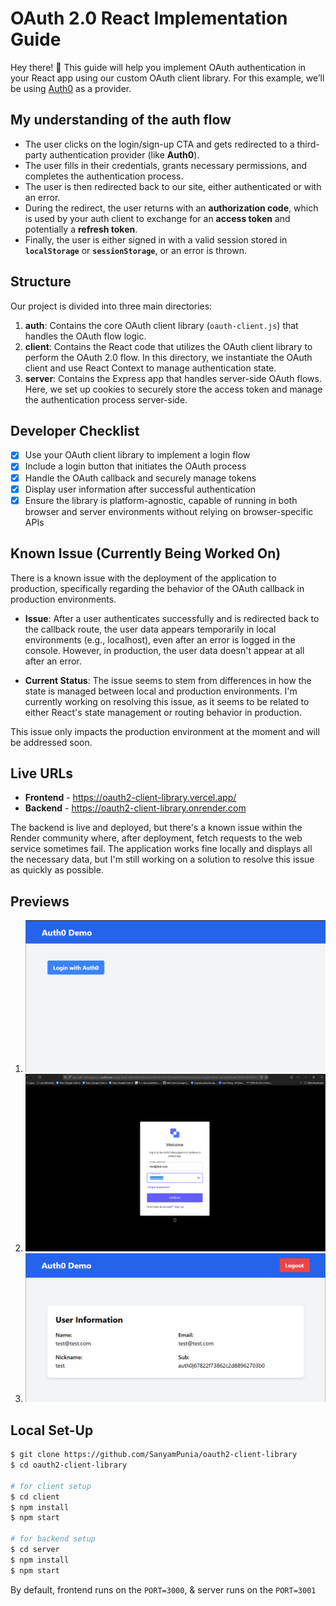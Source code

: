 # OAuth 2.0 React Implementation Guide

Hey there! 👋 This guide will help you implement OAuth authentication in your React app using our custom OAuth client library. For this example, we’ll be using [Auth0](https://auth0.com/) as a provider.

## My understanding of the auth flow

- The user clicks on the login/sign-up CTA and gets redirected to a third-party authentication provider (like **Auth0**).
- The user fills in their credentials, grants necessary permissions, and completes the authentication process.
- The user is then redirected back to our site, either authenticated or with an error.
- During the redirect, the user returns with an **authorization code**, which is used by your auth client to exchange for an **access token** and potentially a **refresh token**.
- Finally, the user is either signed in with a valid session stored in **`localStorage`** or **`sessionStorage`**, or an error is thrown.

## Structure

Our project is divided into three main directories:

1. **auth**: Contains the core OAuth client library (`oauth-client.js`) that handles the OAuth flow logic.
2. **client**: Contains the React code that utilizes the OAuth client library to perform the OAuth 2.0 flow. In this directory, we instantiate the OAuth client and use React Context to manage authentication state.
3. **server**: Contains the Express app that handles server-side OAuth flows. Here, we set up cookies to securely store the access token and manage the authentication process server-side.

## Developer Checklist

- [x] Use your OAuth client library to implement a login flow
- [x] Include a login button that initiates the OAuth process
- [x] Handle the OAuth callback and securely manage tokens
- [x] Display user information after successful authentication
- [x] Ensure the library is platform-agnostic, capable of running in both browser and server environments without relying on browser-specific APIs

## Known Issue (Currently Being Worked On)

There is a known issue with the deployment of the application to production, specifically regarding the behavior of the OAuth callback in production environments.

- **Issue**: After a user authenticates successfully and is redirected back to the callback route, the user data appears temporarily in local environments (e.g., localhost), even after an error is logged in the console. However, in production, the user data doesn't appear at all after an error.

- **Current Status**: The issue seems to stem from differences in how the state is managed between local and production environments. I'm currently working on resolving this issue, as it seems to be related to either React's state management or routing behavior in production.

This issue only impacts the production environment at the moment and will be addressed soon.

## Live URLs

- **Frontend** - https://oauth2-client-library.vercel.app/
- **Backend** - https://oauth2-client-library.onrender.com

The backend is live and deployed, but there's a known issue within the Render community where, after deployment, fetch requests to the web service sometimes fail. The application works fine locally and displays all the necessary data, but I'm still working on a solution to resolve this issue as quickly as possible.

## Previews

1. !["login"](login.png)
2. !["auth0"](auth0.png)
3. !["user info"](preview.png)

## Local Set-Up

```bash
$ git clone https://github.com/SanyamPunia/oauth2-client-library
$ cd oauth2-client-library

# for client setup
$ cd client
$ npm install
$ npm start

# for backend setup
$ cd server
$ npm install
$ npm start
```

By default, frontend runs on the `PORT=3000`, & server runs on the `PORT=3001`
